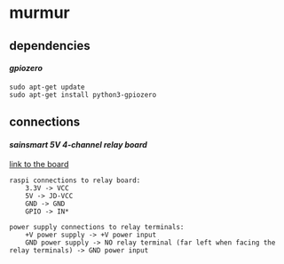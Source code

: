 # murmur

## dependencies
#### *gpiozero*
```
sudo apt-get update
sudo apt-get install python3-gpiozero
```

## connections
#### *sainsmart 5V 4-channel relay board*
[link to the board](https://www.sainsmart.com/products/4-channel-5v-relay-module?nosto=customers-also-bought)
```
raspi connections to relay board:
    3.3V -> VCC
    5V -> JD-VCC
    GND -> GND
    GPIO -> IN*

power supply connections to relay terminals:
    +V power supply -> +V power input
    GND power supply -> NO relay terminal (far left when facing the relay terminals) -> GND power input
```
